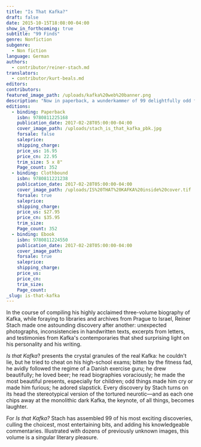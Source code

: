 ```yaml
---
title: "Is That Kafka?"
draft: false
date: 2015-10-15T18:08:00-04:00
show_in_forthcoming: true
subtitle: "99 Finds"
genre: Nonfiction
subgenre:
  - Non fiction
language: German
authors:
  - contributor/reiner-stach.md
translators:
  - contributor/kurt-beals.md
editors:
contributors:
featured_image_path: /uploads/kafka%20web%20banner.png
description: "Now in paperback, a wunderkammer of 99 delightfully odd facts about Kafka "
editions:
  - binding: Paperback
    isbn: 9780811225168
    publication_date: 2017-02-28T05:00:00-04:00
    cover_image_path: /uploads/stach_is_that_kafka_pbk.jpg
    forsale: false
    saleprice:
    shipping_charge:
    price_us: 16.95
    price_cn: 22.95
    trim_size: 5 x 8"
    Page_count: 352
  - binding: Clothbound
    isbn: 9780811221238
    publication_date: 2017-02-28T05:00:00-04:00
    cover_image_path: /uploads/IS%20THAT%20KAFKA%20inside%20cover.tif
    forsale: true
    saleprice:
    shipping_charge:
    price_us: $27.95
    price_cn: $35.95
    trim_size:
    Page_count: 352
  - binding: Ebook
    isbn: 9780811224550
    publication_date: 2017-02-28T05:00:00-04:00
    cover_image_path:
    forsale: true
    saleprice:
    shipping_charge:
    price_us:
    price_cn:
    trim_size:
    Page_count:
_slug: is-that-kafka
---
```


In the course of compiling his highly acclaimed three-volume biography of Kafka, while foraying to libraries and archives from Prague to Israel, Reiner Stach made one astounding discovery after another: unexpected photographs, inconsistencies in handwritten texts, excerpts from letters, and testimonies from Kafka's contemporaries that shed surprising light on his personality and his writing.

_Is that Kafka_? presents the crystal granules of the real Kafka: he couldn't lie, but he tried to cheat on his high-school exams; bitten by the fitness fad, he avidly followed the regime of a Danish exercise guru; he drew beautifully; he loved beer; he read biographies voraciously; he made the most beautiful presents, especially for children; odd things made him cry or made him furious; he adored slapstick. Every discovery by Stach turns on its head the stereotypical version of the tortured neurotic—and as each one chips away at the monolithic dark Kafka, the keynote, of all things, becomes laughter.

For _Is that Kafka?_ Stach has assembled 99 of his most exciting discoveries, culling the choicest, most entertaining bits, and adding his knowledgeable commentaries. Illustrated with dozens of previously unknown images, this volume is a singular literary pleasure.

